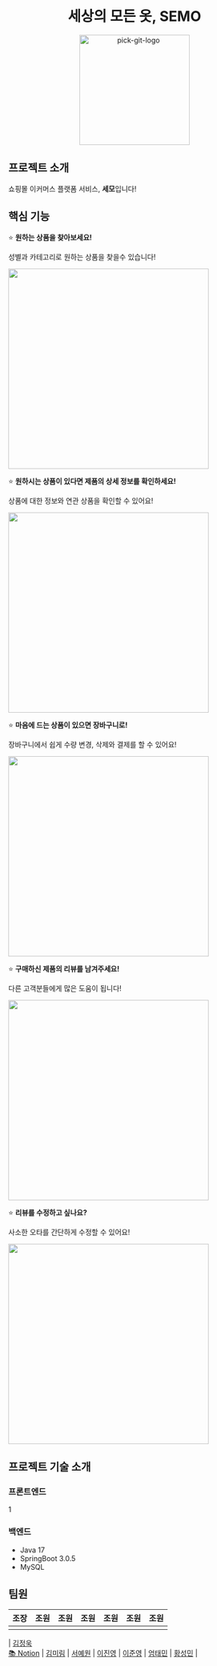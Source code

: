 <div align="center">
<h1> 세상의 모든 옷, SEMO </h1>
</div>

<p align="center">
    <img src="https://user-images.githubusercontent.com/74192619/229883921-e5572b67-122e-47d3-ac62-0aff392d5dbe.png" alt="pick-git-logo" width="220" height="220" />
</p>

## 프로젝트 소개

쇼핑몰 이커머스 플랫폼 서비스, **세모**입니다!

## 핵심 기능

⭐ **원하는 상품을 찾아보세요!**

성별과 카테고리로 원하는 상품을 찾을수 있습니다!

<img src="https://user-images.githubusercontent.com/74192619/229885099-f22dd6fb-f929-4e33-a2ce-cc724011f746.gif" height="400" />

</br>

⭐ **원하시는 상품이 있다면 제품의 상세 정보를 확인하세요!**

상품에 대한 정보와 연관 상품을 확인할 수 있어요!

<img src="https://user-images.githubusercontent.com/74192619/229885880-1f61c64b-9e76-4136-a701-d5a5ca1af186.gif" height="400" />

</br>

⭐ **마음에 드는 상품이 있으면 장바구니로!**

장바구니에서 쉽게 수량 변경, 삭제와 결제를 할 수 있어요!

<img src="https://user-images.githubusercontent.com/74192619/229887256-32d96b0a-a6f9-485f-9183-54d13d1c452e.gif" height="400" />

</br>

⭐ **구매하신 제품의 리뷰를 남겨주세요!**

다른 고객분들에게 많은 도움이 됩니다!

<img src="https://user-images.githubusercontent.com/74192619/229886150-e3af8d3a-6fe2-40aa-b4eb-ee9373ff31d9.gif" height="400" />

</br>

⭐ **리뷰를 수정하고 싶나요?**

사소한 오타를 간단하게 수정할 수 있어요!

<img src="https://user-images.githubusercontent.com/74192619/229886979-6e911bab-5895-4727-85ac-015166d5b14c.gif" height="400" />

</br>

## 프로젝트 기술 소개

### 프론트엔드

1

### 백엔드

- Java 17
- SpringBoot 3.0.5
- MySQL

## 팀원

| 조장 | 조원 | 조원 | 조원 | 조원 | 조원 | 조원 |
| :--: | :--: | :--: | :--: | :--: | :--: | :--: |
|      |      |      |      |      |      |      |

| [김정욱](https://github.com/KIMSEI1124)</br>
[📚 Notion](https://playcoding.notion.site/bc020540cfbd4212b38a678d35106cdc) | [김미림](https://github.com/rrimm) | [서예원](https://github.com/syw2858) | [이진영](https://github.com/jYoung15628) | [이준영](https://github.com/paul3148) | [엄태민](https://github.com/umtaemin1125) | [황성민](https://github.com/minnonanan) |
